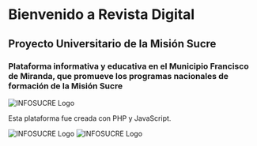 # Bienvenido a Revista Digital
## Proyecto Universitario de la Misión Sucre
### Plataforma informativa y educativa en el Municipio Francisco de Miranda, que promueve los programas nacionales de formación de la Misión Sucre

![INFOSUCRE Logo](/img/logo.png)

Esta plataforma fue creada con PHP y JavaScript.

![INFOSUCRE Logo](/img/Screenshot_1.png)
![INFOSUCRE Logo](/img/Screenshot_2.png)